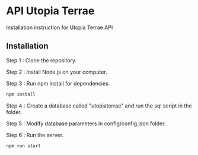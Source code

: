 # API Utopia Terrae

Installation instruction for Utopia Terrae API

## Installation

Step 1 : Clone the repository.

Step 2 : Install Node.js on your computer.

Step 3 : Run npm install for dependencies.

```cmd
npm install
```
Step 4 : Create a database called "utopiaterrae" and run the sql script in the folder.

Step 5 : Modify database parameters in config/config.json folder.

Step 6 : Run the server.

```cmd
npm run start
```
